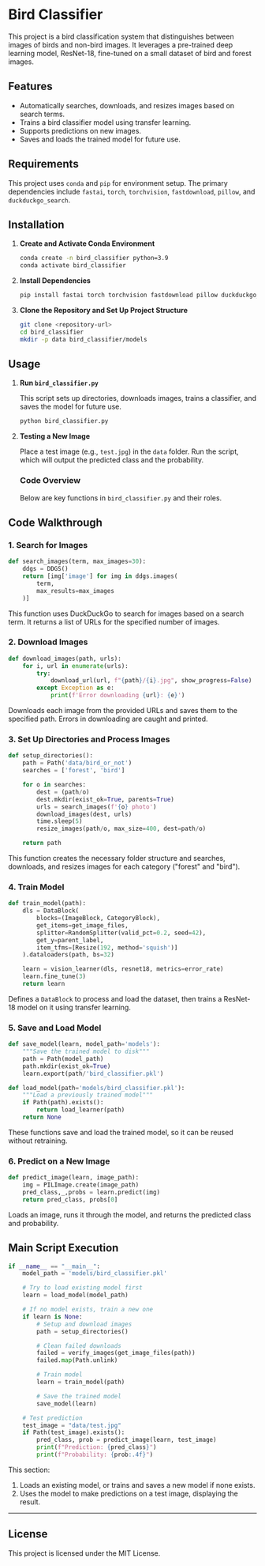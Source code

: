 # Bird Classifier

This project is a bird classification system that distinguishes between images of birds and non-bird images. It leverages a pre-trained deep learning model, ResNet-18, fine-tuned on a small dataset of bird and forest images.

## Features

- Automatically searches, downloads, and resizes images based on search terms.
- Trains a bird classifier model using transfer learning.
- Supports predictions on new images.
- Saves and loads the trained model for future use.

## Requirements

This project uses `conda` and `pip` for environment setup. The primary dependencies include `fastai`, `torch`, `torchvision`, `fastdownload`, `pillow`, and `duckduckgo_search`.

## Installation

1. **Create and Activate Conda Environment**

   ```bash
   conda create -n bird_classifier python=3.9
   conda activate bird_classifier
   ```

2. **Install Dependencies**

   ```bash
   pip install fastai torch torchvision fastdownload pillow duckduckgo_search
   ```

3. **Clone the Repository and Set Up Project Structure**

   ```bash
   git clone <repository-url>
   cd bird_classifier
   mkdir -p data bird_classifier/models
   ```

## Usage

1. **Run `bird_classifier.py`**

   This script sets up directories, downloads images, trains a classifier, and saves the model for future use.

   ```bash
   python bird_classifier.py
   ```

2. **Testing a New Image**

   Place a test image (e.g., `test.jpg`) in the `data` folder. Run the script, which will output the predicted class and the probability.

   ### Code Overview

   Below are key functions in `bird_classifier.py` and their roles.

## Code Walkthrough

### 1. Search for Images

```python
def search_images(term, max_images=30):
    ddgs = DDGS()
    return [img['image'] for img in ddgs.images(
        term,
        max_results=max_images
    )]
```

This function uses DuckDuckGo to search for images based on a search term. It returns a list of URLs for the specified number of images.

### 2. Download Images

```python
def download_images(path, urls):
    for i, url in enumerate(urls):
        try:
            download_url(url, f"{path}/{i}.jpg", show_progress=False)
        except Exception as e:
            print(f'Error downloading {url}: {e}')
```

Downloads each image from the provided URLs and saves them to the specified path. Errors in downloading are caught and printed.

### 3. Set Up Directories and Process Images

```python
def setup_directories():
    path = Path('data/bird_or_not')
    searches = ['forest', 'bird']

    for o in searches:
        dest = (path/o)
        dest.mkdir(exist_ok=True, parents=True)
        urls = search_images(f'{o} photo')
        download_images(dest, urls)
        time.sleep(5)
        resize_images(path/o, max_size=400, dest=path/o)

    return path
```

This function creates the necessary folder structure and searches, downloads, and resizes images for each category ("forest" and "bird").

### 4. Train Model

```python
def train_model(path):
    dls = DataBlock(
        blocks=(ImageBlock, CategoryBlock),
        get_items=get_image_files,
        splitter=RandomSplitter(valid_pct=0.2, seed=42),
        get_y=parent_label,
        item_tfms=[Resize(192, method='squish')]
    ).dataloaders(path, bs=32)

    learn = vision_learner(dls, resnet18, metrics=error_rate)
    learn.fine_tune(3)
    return learn
```

Defines a `DataBlock` to process and load the dataset, then trains a ResNet-18 model on it using transfer learning.

### 5. Save and Load Model

```python
def save_model(learn, model_path='models'):
    """Save the trained model to disk"""
    path = Path(model_path)
    path.mkdir(exist_ok=True)
    learn.export(path/'bird_classifier.pkl')

def load_model(path='models/bird_classifier.pkl'):
    """Load a previously trained model"""
    if Path(path).exists():
        return load_learner(path)
    return None
```

These functions save and load the trained model, so it can be reused without retraining.

### 6. Predict on a New Image

```python
def predict_image(learn, image_path):
    img = PILImage.create(image_path)
    pred_class,_,probs = learn.predict(img)
    return pred_class, probs[0]
```

Loads an image, runs it through the model, and returns the predicted class and probability.

## Main Script Execution

```python
if __name__ == "__main__":
    model_path = 'models/bird_classifier.pkl'

    # Try to load existing model first
    learn = load_model(model_path)

    # If no model exists, train a new one
    if learn is None:
        # Setup and download images
        path = setup_directories()

        # Clean failed downloads
        failed = verify_images(get_image_files(path))
        failed.map(Path.unlink)

        # Train model
        learn = train_model(path)

        # Save the trained model
        save_model(learn)

    # Test prediction
    test_image = "data/test.jpg"
    if Path(test_image).exists():
        pred_class, prob = predict_image(learn, test_image)
        print(f"Prediction: {pred_class}")
        print(f"Probability: {prob:.4f}")
```

This section:

1. Loads an existing model, or trains and saves a new model if none exists.
2. Uses the model to make predictions on a test image, displaying the result.

---

## License

This project is licensed under the MIT License.
